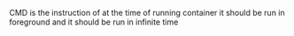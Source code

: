CMD is the instruction of at the time of running container
it should be run in foreground and it should be run in infinite time